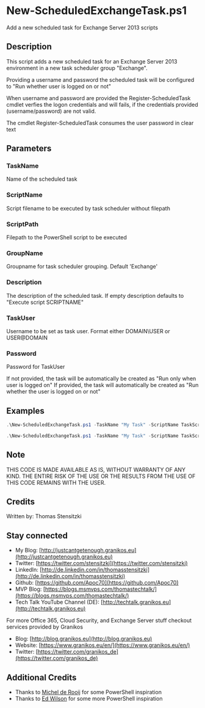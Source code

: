 # New-ScheduledExchangeTask.ps1

Add a new scheduled task for Exchange Server 2013 scripts

## Description

This script adds a new scheduled task for an Exchange Server 2013 environment in a new task scheduler group "Exchange".

Providing a username and password the scheduled task will be configured to "Run whether user is logged on or not"

When username and password are provided the Register-ScheduledTask cmdlet verfies the logon credentials and will fails, if the credentials provided (username/password) are not valid.

The cmdlet Register-ScheduledTask consumes the user password in clear text

## Parameters

### TaskName

Name of the scheduled task

### ScriptName

Script filename to be executed by task scheduler without filepath

### ScriptPath

Filepath to the PowerShell script to be executed

### GroupName

Groupname for task scheduler grouping. Default 'Exchange'

### Description

The description of the scheduled task. If empty description defaults to "Execute script SCRIPTNAME"

### TaskUser

Username to be set as task user. Format either DOMAIN\USER or USER@DOMAIN

### Password

Password for TaskUser

If not provided, the task will be automatically be created as "Run only when user is logged on"
If provided, the task will automatically be created as "Run whether the user is logged on or not"

## Examples

``` PowerShell
.\New-ScheduledExchangeTask.ps1 -TaskName "My Task" -ScriptName TaskScript1.ps1 -ScriptPath D:\Automation -TaskUser DOMAIN\ServiceAccount -Password P@ssw0rd
```

``` PowerShell
.\New-ScheduledExchangeTask.ps1 -TaskName "My Task" -ScriptName TaskScript1.ps1 -ScriptPath D:\Automation 
```

## Note

THIS CODE IS MADE AVAILABLE AS IS, WITHOUT WARRANTY OF ANY KIND. THE ENTIRE
RISK OF THE USE OR THE RESULTS FROM THE USE OF THIS CODE REMAINS WITH THE USER.

## Credits

Written by: Thomas Stensitzki

## Stay connected

- My Blog: [http://justcantgetenough.granikos.eu](http://justcantgetenough.granikos.eu)
- Twitter: [https://twitter.com/stensitzki](https://twitter.com/stensitzki)
- LinkedIn: [http://de.linkedin.com/in/thomasstensitzki](http://de.linkedin.com/in/thomasstensitzki)
- Github: [https://github.com/Apoc70](https://github.com/Apoc70)
- MVP Blog: [https://blogs.msmvps.com/thomastechtalk/](https://blogs.msmvps.com/thomastechtalk/)
- Tech Talk YouTube Channel (DE): [http://techtalk.granikos.eu](http://techtalk.granikos.eu)

For more Office 365, Cloud Security, and Exchange Server stuff checkout services provided by Granikos

- Blog: [http://blog.granikos.eu](http://blog.granikos.eu)
- Website: [https://www.granikos.eu/en/](https://www.granikos.eu/en/)
- Twitter: [https://twitter.com/granikos_de](https://twitter.com/granikos_de)

## Additional Credits

- Thanks to [Michel de Rooij](https://eightwone.com) for some PowerShell inspiration
- Thanks to [Ed Wilson](https://blogs.technet.microsoft.com/heyscriptingguy) for some more PowerShell inspiration